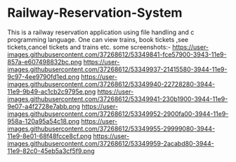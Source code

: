 # Railway-Reservation-System
This is a railway reservation application using file handling and c programming language. One can view trains, book tickets ,see tickets,cancel tickets and trains etc.
some screenshots:-
https://user-images.githubusercontent.com/37268612/53349841-fce57900-3943-11e9-857a-e607498832bc.png
https://user-images.githubusercontent.com/37268612/53349937-21415580-3944-11e9-9c97-4ee9790fd1ed.png
https://user-images.githubusercontent.com/37268612/53349940-22728280-3944-11e9-9b49-ac1cb2c9795e.png
https://user-images.githubusercontent.com/37268612/53349941-230b1900-3944-11e9-9e07-a4f2728e7abb.png
https://user-images.githubusercontent.com/37268612/53349952-2900fa00-3944-11e9-958a-120a95a54c18.png
https://user-images.githubusercontent.com/37268612/53349955-29999080-3944-11e9-8e01-68f48fcce8cf.png
https://user-images.githubusercontent.com/37268612/53349959-2acabd80-3944-11e9-82c0-45eb5a3cf5f9.png
